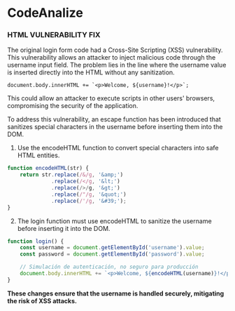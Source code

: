 # CodeAnalize


### HTML VULNERABILITY FIX


The original login form code had a Cross-Site Scripting (XSS) vulnerability. This vulnerability allows an attacker to inject malicious code through the username input field. The problem lies in the line where the username value is inserted directly into the HTML without any sanitization.

```document.body.innerHTML += `<p>Welcome, ${username}!</p>`; ```

This could allow an attacker to execute scripts in other users' browsers, compromising the security of the application.


To address this vulnerability, an escape function has been introduced that sanitizes special characters in the username before inserting them into the DOM. 
1. Use the encodeHTML function to convert special characters into safe HTML entities.

```javascript
function encodeHTML(str) {
    return str.replace(/&/g, '&amp;')
              .replace(/</g, '&lt;')
              .replace(/>/g, '&gt;')
              .replace(/"/g, '&quot;')
              .replace(/'/g, '&#39;');
} 
```


2. The login function must use encodeHTML to sanitize the username before inserting it into the DOM.

```javascript
function login() {
    const username = document.getElementById('username').value;
    const password = document.getElementById('password').value;

    // Simulación de autenticación, no seguro para producción
    document.body.innerHTML += `<p>Welcome, ${encodeHTML(username)}!</p>`;
}
```

**These changes ensure that the username is handled securely, mitigating the risk of XSS attacks.**
